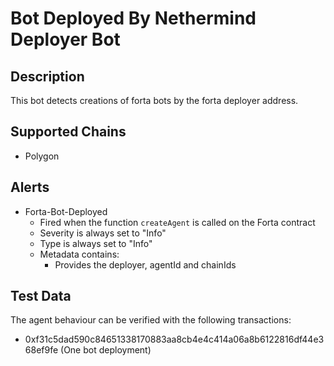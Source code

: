 # Bot Deployed By Nethermind Deployer Bot

## Description

This bot detects creations of forta bots by the forta deployer address.

## Supported Chains

- Polygon

## Alerts

- Forta-Bot-Deployed
  - Fired when the function `createAgent` is called on the Forta contract
  - Severity is always set to "Info"
  - Type is always set to "Info"
  - Metadata contains:
    - Provides the deployer, agentId and chainIds

## Test Data

The agent behaviour can be verified with the following transactions:

- 0xf31c5dad590c84651338170883aa8cb4e4c414a06a8b6122816df44e368ef9fe (One bot deployment)

